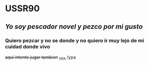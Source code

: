 # USSR90
## _Yo soy pescador novel y pezco por mi gusto_ 
### **Quiero pezcar y no se donde y no quiero ir muy lejo de mi cuidad donde vivo**
~~aqui intento jugar tambien~~
<sub>УРА
</sub>/ура
